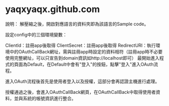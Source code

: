 yaqxyaqx.github.com
===================
說明：
解壓縮之後，開啟對應語言的資料夾即為該語言的Sample code。

設定config中的三個環境變數：

ClientId：註冊app後取得
ClientSecret：註冊app後取得
RedirectURI：執行環境中的OAuthCallBack網址，需與註冊app時設定的資料相符（註冊app時不必要使用完整網址，可以只宣告到domain資訊如http://localhost即可）
最開始進入程式的頁面為Default，在Default中會有"登入"的按鈕，點擊"登入"進入OAuth流程。

進入OAuth流程後首先是使用者登入以及授權，這部分會再認證主機進行處理。

授權通過之後，會進入OAuthCallBack網頁，在OAuthCallBack中取得使用者資料，並與系統的帳號資訊進行整合。
